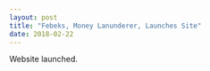 ```yaml
---
layout: post
title: "Febeks, Money Lanunderer, Launches Site"
date: 2018-02-22
---
```


Website launched.
